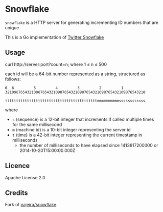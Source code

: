 Snowflake
=========

`snowflake` is a HTTP server for generating incrementing ID numbers that are 
unique

This is a Go implementation of [Twitter Snowflake](https://blog.twitter.com/2010/announcing-snowflake)

Usage
-----

curl http://server:port?count=n; where 1 ≤ n ≤ 500

each id will be a 64-bit number represented as a string, structured as follows:

    6  6         5         4         3         2         1         
    3210987654321098765432109876543210987654321098765432109876543210
    
    ttttttttttttttttttttttttttttttttttttttttttmmmmmmmmmmssssssssssss

where

* `s` (sequence) is a 12-bit integer that increments if called multiple times for the same millisecond
* `m` (machine id) is a 10-bit integer representing the server id
* `t` (time) is a 42-bit integer representing the current timestamp in milliseconds
    * the number of milliseconds to have elapsed since 1413817200000 or 2014-10-20T15:00:00.000Z

Licence
-------

Apache License 2.0

Credits
-------

Fork of [najeira/snowflake](https://github.com/najeira/snowflake)